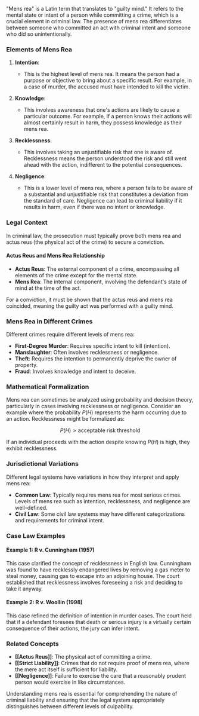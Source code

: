 "Mens rea" is a Latin term that translates to "guilty mind." It refers to the mental state or intent of a person while committing a crime, which is a crucial element in criminal law. The presence of mens rea differentiates between someone who committed an act with criminal intent and someone who did so unintentionally.

### Elements of Mens Rea

1. **Intention**:
   - This is the highest level of mens rea. It means the person had a purpose or objective to bring about a specific result. For example, in a case of murder, the accused must have intended to kill the victim.
   
2. **Knowledge**:
   - This involves awareness that one's actions are likely to cause a particular outcome. For example, if a person knows their actions will almost certainly result in harm, they possess knowledge as their mens rea.
   
3. **Recklessness**:
   - This involves taking an unjustifiable risk that one is aware of. Recklessness means the person understood the risk and still went ahead with the action, indifferent to the potential consequences.
   
4. **Negligence**:
   - This is a lower level of mens rea, where a person fails to be aware of a substantial and unjustifiable risk that constitutes a deviation from the standard of care. Negligence can lead to criminal liability if it results in harm, even if there was no intent or knowledge.

### Legal Context

In criminal law, the prosecution must typically prove both mens rea and actus reus (the physical act of the crime) to secure a conviction. 

#### Actus Reus and Mens Rea Relationship

- **Actus Reus**: The external component of a crime, encompassing all elements of the crime except for the mental state.
- **Mens Rea**: The internal component, involving the defendant's state of mind at the time of the act.

For a conviction, it must be shown that the actus reus and mens rea coincided, meaning the guilty act was performed with a guilty mind.

### Mens Rea in Different Crimes

Different crimes require different levels of mens rea:

- **First-Degree Murder**: Requires specific intent to kill (intention).
- **Manslaughter**: Often involves recklessness or negligence.
- **Theft**: Requires the intention to permanently deprive the owner of property.
- **Fraud**: Involves knowledge and intent to deceive.

### Mathematical Formalization

Mens rea can sometimes be analyzed using probability and decision theory, particularly in cases involving recklessness or negligence. Consider an example where the probability $P(H)$ represents the harm occurring due to an action. Recklessness might be formalized as:

$$ P(H) > \text{acceptable risk threshold} $$

If an individual proceeds with the action despite knowing $P(H)$ is high, they exhibit recklessness.

### Jurisdictional Variations

Different legal systems have variations in how they interpret and apply mens rea:

- **Common Law**: Typically requires mens rea for most serious crimes. Levels of mens rea such as intention, recklessness, and negligence are well-defined.
- **Civil Law**: Some civil law systems may have different categorizations and requirements for criminal intent.

### Case Law Examples

#### Example 1: R v. Cunningham (1957)

This case clarified the concept of recklessness in English law. Cunningham was found to have recklessly endangered lives by removing a gas meter to steal money, causing gas to escape into an adjoining house. The court established that recklessness involves foreseeing a risk and deciding to take it anyway.

#### Example 2: R v. Woollin (1998)

This case refined the definition of intention in murder cases. The court held that if a defendant foresees that death or serious injury is a virtually certain consequence of their actions, the jury can infer intent.

### Related Concepts

- **[[Actus Reus]]**: The physical act of committing a crime.
- **[[Strict Liability]]**: Crimes that do not require proof of mens rea, where the mere act itself is sufficient for liability.
- **[[Negligence]]**: Failure to exercise the care that a reasonably prudent person would exercise in like circumstances.

Understanding mens rea is essential for comprehending the nature of criminal liability and ensuring that the legal system appropriately distinguishes between different levels of culpability.